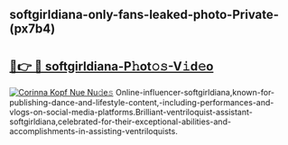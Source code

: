 ## softgirldiana-only-fans​-leaked-photo​-Private-(px7b4)


# <h2><a href="https://mediaupload.pro?title=softgirldiana&ref=git">🔗👉 🔴 softgirldiana-P𝚑ot𝚘𝚜-V𝚒d𝚎o</a></h2>

[![Corinna Kopf Nue Nu𝚍e𝚜](https://i.imgur.com/0qMVB7G.gif)](https://mediaupload.pro?title=softgirldiana&ref=git)
Online-influencer-softgirldiana,known-for-publishing-dance-and-lifestyle-content,-including-performances-and-vlogs-on-social-media-platforms.Brilliant-ventriloquist-assistant-softgirldiana,celebrated-for-their-exceptional-abilities-and-accomplishments-in-assisting-ventriloquists.  
